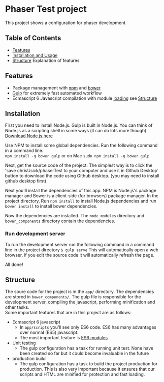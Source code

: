 # Phaser Test project
This project shows a configuration for phaser development.

## Table of Contents
- [Features](#Features)
- [Installation and Usage](#Installation)
- [Structure](#Structure) Explanation of features

## Features
- Package management with [npm](https://www.npmjs.com/) and [bower](http://bower.io/)
- [Gulp](http://gulpjs.com/) for extremely fast automated workflow
- Ecmascript 6 Javascript compilation with module [loading](https://developer.mozilla.org/en-US/docs/Web/JavaScript/Reference/Statements/import) see [Structure](#Structure)

## Installation
First you need to install Node.js. Gulp is built in Node.js. You can think of Node.js as a scripting shell in some ways (it can do lots more though). [Download Node.js here](https://nodejs.org/en/)

Use NPM to install some global dependencies. Run the following command in a command line.  
`npm install -g bower gulp` or on Mac `sudo npm install -g bower gulp`  

Next, get the source code of the project. The simplest way is to click the 'save chrisUsick/phaserTest to your computer and use it in Github Desktop'  button to download the code using Github desktop. (you may need to install github desktop first)

Next you'll install the dependencies of this app. NPM is Node.js's package manager and Bower is a client-side (for browsers) package manager. In the project directory, Run `npm install` to install Node.js dependencies and run `bower install` to install bower dependencies.

Now the dependencies are installed. The `node_modules` directory and `bower_components` directory contain the dependencies. 

### Run development server
To run the development server run the following command in a command line in the project directory
`$ gulp serve`
This will automatically open a web browser, if you edit the source code it will automatically refresh the page.

All done! 

## Structure
The soure code for the project is in the `app/` directory. The dependencies are stored in `bower_components/`. The gulp file is responsible for the development server, compiling the javascript, performing minification and other tasks.  
Some important features that are in this project are as follows:
 - Ecmascript 6 javascript
   - In `app/scripts` you'll see only ES6 code. ES6 has many advantages over normal (ES5) javascript. 
   - The most important feature is [ES6 modules](https://developer.mozilla.org/en-US/docs/Web/JavaScript/Reference/Statements/import)
 - Unit testing 
   - The gulp configuration has a task for running unit test. None have been created so far but it could become invaluable in the future
 - production build
   - The gulp configuration has a task to build the project production for production. This is also very important because it ensures that our scripts and HTML are minified for protection and fast loading.

